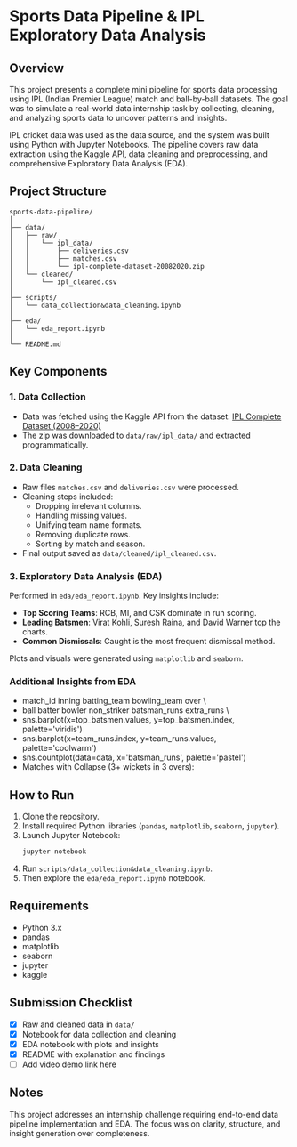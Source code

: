 
# Sports Data Pipeline & IPL Exploratory Data Analysis

## Overview

This project presents a complete mini pipeline for sports data processing using IPL (Indian Premier League) match and ball-by-ball datasets. The goal was to simulate a real-world data internship task by collecting, cleaning, and analyzing sports data to uncover patterns and insights.

IPL cricket data was used as the data source, and the system was built using Python with Jupyter Notebooks. The pipeline covers raw data extraction using the Kaggle API, data cleaning and preprocessing, and comprehensive Exploratory Data Analysis (EDA).

## Project Structure

```
sports-data-pipeline/
│
├── data/
│   ├── raw/
│   │   └── ipl_data/
│   │       ├── deliveries.csv
│   │       ├── matches.csv
│   │       └── ipl-complete-dataset-20082020.zip
│   └── cleaned/
│       └── ipl_cleaned.csv
│
├── scripts/
│   └── data_collection&data_cleaning.ipynb
│
├── eda/
│   └── eda_report.ipynb
│
└── README.md
```

## Key Components

### 1. Data Collection

- Data was fetched using the Kaggle API from the dataset: [IPL Complete Dataset (2008–2020)](https://www.kaggle.com/datasets/patrickb1912/ipl-complete-dataset-20082020)
- The zip was downloaded to `data/raw/ipl_data/` and extracted programmatically.

### 2. Data Cleaning

- Raw files `matches.csv` and `deliveries.csv` were processed.
- Cleaning steps included:
  - Dropping irrelevant columns.
  - Handling missing values.
  - Unifying team name formats.
  - Removing duplicate rows.
  - Sorting by match and season.
- Final output saved as `data/cleaned/ipl_cleaned.csv`.

### 3. Exploratory Data Analysis (EDA)

Performed in `eda/eda_report.ipynb`. Key insights include:

- **Top Scoring Teams**: RCB, MI, and CSK dominate in run scoring.
- **Leading Batsmen**: Virat Kohli, Suresh Raina, and David Warner top the charts.
- **Common Dismissals**: Caught is the most frequent dismissal method.


Plots and visuals were generated using `matplotlib` and `seaborn`.

### Additional Insights from EDA

- match_id  inning           batting_team                 bowling_team  over  \
- ball       batter   bowler  non_striker  batsman_runs  extra_runs  \
- sns.barplot(x=top_batsmen.values, y=top_batsmen.index, palette='viridis')
- sns.barplot(x=team_runs.index, y=team_runs.values, palette='coolwarm')
- sns.countplot(data=data, x='batsman_runs', palette='pastel')
- Matches with Collapse (3+ wickets in 3 overs):

## How to Run

1. Clone the repository.
2. Install required Python libraries (`pandas`, `matplotlib`, `seaborn`, `jupyter`).
3. Launch Jupyter Notebook:
   ```bash
   jupyter notebook
   ```
4. Run `scripts/data_collection&data_cleaning.ipynb`.
5. Then explore the `eda/eda_report.ipynb` notebook.

## Requirements

- Python 3.x
- pandas
- matplotlib
- seaborn
- jupyter
- kaggle

## Submission Checklist

- [x] Raw and cleaned data in `data/`
- [x] Notebook for data collection and cleaning
- [x] EDA notebook with plots and insights
- [x] README with explanation and findings
- [ ] Add video demo link here

## Notes

This project addresses an internship challenge requiring end-to-end data pipeline implementation and EDA. The focus was on clarity, structure, and insight generation over completeness.
